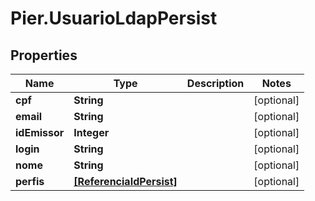 # Pier.UsuarioLdapPersist

## Properties
Name | Type | Description | Notes
------------ | ------------- | ------------- | -------------
**cpf** | **String** |  | [optional] 
**email** | **String** |  | [optional] 
**idEmissor** | **Integer** |  | [optional] 
**login** | **String** |  | [optional] 
**nome** | **String** |  | [optional] 
**perfis** | [**[ReferenciaIdPersist]**](ReferenciaIdPersist.md) |  | [optional] 



